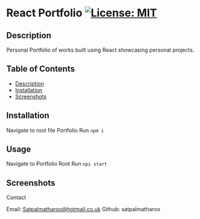 # React Portfolio [![License: MIT](https://img.shields.io/badge/License-MIT-yellow.svg)](https://opensource.org/licenses/MIT)

## Description
Personal Portfolio of works built using React showcasing personal projects.

## Table of Contents

- [Description](#description)
- [Installation](#installation)
- [Screenshots](#screenshots)

## Installation

Navigate to root file Portfolio
Run `npm i`

## Usage

Navigate to Portfolio Root
Run `npi start`

## Screenshots

Contact

Email: Satpalmatharoo@hotmail.co.uk
Github: satpalmatharoo
